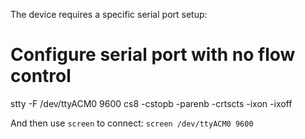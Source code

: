 The device requires a specific serial port setup:
# Configure serial port with no flow control
  stty -F /dev/ttyACM0 9600 cs8 -cstopb -parenb -crtscts -ixon -ixoff

And then use `screen` to connect: `screen /dev/ttyACM0 9600`

